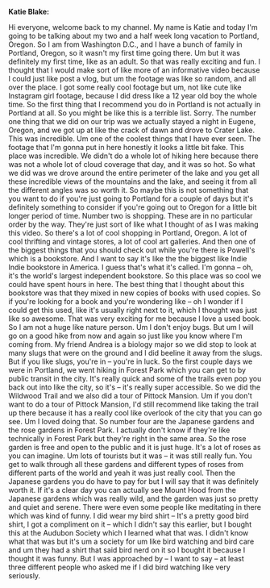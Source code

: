 <b>Katie Blake: </b>

Hi everyone, welcome back to my channel. My name is Katie and today I'm going to be talking about my two and a half week long vacation to Portland, Oregon. So I am from Washington D.C., and I have a bunch of family in Portland, Oregon, so it wasn't my first time going there. Um but it was definitely my first time, like as an adult. So that was really exciting and fun. I thought that I would make sort of like more of an informative video because I could just like post a vlog, but um the footage was like so random, and all over the place. I got some really cool footage but um, not like cute like Instagram girl footage, because I did dress like a 12 year old boy the whole time. So the first thing that I recommend you do in Portland is not actually in Portland at all. So you might be like this is a terrible list. Sorry. The number one thing that we did on our trip was we actually stayed a night in Eugene, Oregon, and we got up at like the crack of dawn and drove to Crater Lake. This was incredible. Um one of the coolest things that I have ever seen. The footage that I'm gonna put in here honestly it looks a little bit fake. This place was incredible. We didn't do a whole lot of hiking here because there was not a whole lot of cloud coverage that day, and it was so hot. So what we did was we drove around the entire perimeter of the lake and you get all these incredible views of the mountains and the lake, and seeing it from all the different angles was so worth it. So maybe this is not something that you want to do if you're just going to Portland for a couple of days but it's definitely something to consider if you're going out to Oregon for a little bit longer period of time. Number two is shopping. These are in no particular order by the way. They're just sort of like what I thought of as I was making this video. So there's a lot of cool shopping in Portland, Oregon. A lot of cool thrifting and vintage stores, a lot of cool art galleries. And then one of the biggest things that you should check out while you're there is Powell's which is a bookstore. And I want to say it's like the the biggest like Indie Indie bookstore in America. I guess that's what it's called. I'm gonna – oh, it's the world's largest independent bookstore. So this place was so cool we could have spent hours in here. The best thing that I thought about this bookstore was that they mixed in new copies of books with used copies. So if you're looking for a book and you're wondering like – oh I wonder if I could get this used, like it's usually right next to it, which I thought was just like so awesome. That was very exciting for me because I love a used book. So I am not a huge like nature person. Um I don't enjoy bugs. But um I will go on a good hike from now and again so just like you know where I'm coming from. My friend Andrea is a biology major so we did stop to look at many slugs that were on the ground and I did beeline it away from the slugs. But if you like slugs, you're in – you're in luck. So the first couple days we were in Portland, we went hiking in Forest Park which you can get to by public transit in the city. It's really quick and some of the trails even pop you back out into like the city, so it's – it's really super accessible. So we did the Wildwood Trail and we also did a tour of Pittock Mansion. Um if you don't want to do a tour of Pittock Mansion, I'd still recommend like taking the trail up there because it has a really cool like overlook of the city that you can go see. Um I loved doing that. So number four are the Japanese gardens and the rose gardens in Forest Park. I actually don't know if they're like technically in Forest Park but they're right in the same area. So the rose garden is free and open to the public and it is just huge. It's a lot of roses as you can imagine. Um lots of tourists but it was – it was still really fun. You get to walk through all these gardens and different types of roses from different parts of the world and yeah it was just really cool. Then the Japanese gardens you do have to pay for but I will say that it was definitely worth it. If it's a clear day you can actually see Mount Hood from the Japanese gardens which was really wild, and the garden was just so pretty and quiet and serene. There were even some people like meditating in there which was kind of funny. I did wear my bird shirt – It's a pretty good bird shirt, I got a compliment on it – which I didn't say this earlier, but I bought this at the Audubon Society which I learned what that was. I didn't know what that was but it's um a society for um like bird watching and bird care and um they had a shirt that said bird nerd on it so I bought it because I thought it was funny. But I was approached by – I want to say – at least three different people who asked me if I did bird watching like very seriously.
